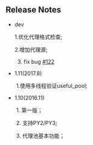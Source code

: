 ## Release Notes

* dev

  1.优化代理格式检查;

  2.增加代理源;

  3. fix bug [#122](https://github.com/jhao104/proxy_pool/issues/122)

* 1.11(2017.8)

　　1.使用多线程验证useful_pool;

* 1.10(2016.11)

　　1. 第一版；

　　2. 支持PY2/PY3;

　　3. 代理池基本功能；